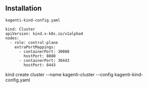 ## Installation

`kagenti-kind-config.yaml`
```
kind: Cluster
apiVersion: kind.x-k8s.io/v1alpha4
nodes:
  - role: control-plane
    extraPortMappings:
      - containerPort: 30080
        hostPort: 8080
      - containerPort: 30443
        hostPort: 8443

```

kind create cluster --name kagenti-cluster --config kagenti-kind-config.yaml
